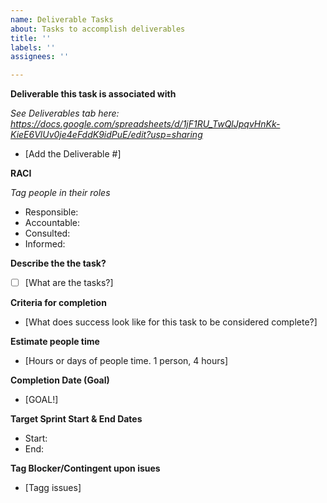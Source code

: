 ```yaml
---
name: Deliverable Tasks
about: Tasks to accomplish deliverables
title: ''
labels: ''
assignees: ''

---
```


**Deliverable this task is associated with**

_See Deliverables tab here: https://docs.google.com/spreadsheets/d/1jF1RU_TwQlJpqvHnKk-KieE6VlUv0je4eFddK9idPuE/edit?usp=sharing_

- [Add the Deliverable #]


**RACI**

_Tag people in their roles_
- Responsible:
- Accountable:
- Consulted:
- Informed:

**Describe the the task?**
- [ ] [What are the tasks?]

**Criteria for completion**
- [What does success look like for this task to be considered complete?]

**Estimate people time**
- [Hours or days of people time. 1 person, 4 hours]

**Completion Date (Goal)**
- [GOAL!]

**Target Sprint Start & End Dates**
- Start:
- End:

**Tag Blocker/Contingent upon isues**
- [Tagg issues]
